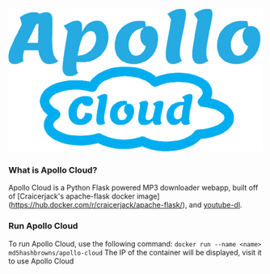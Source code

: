 ![Apollo Cloud Logo](https://raw.githubusercontent.com/MD5HashBrowns/apollo-cloud/master/logo.png)

### What is Apollo Cloud?
Apollo Cloud is a Python Flask powered MP3 downloader webapp, built off of [Craicerjack's apache-flask docker image] (https://hub.docker.com/r/craicerjack/apache-flask/), and [youtube-dl](https://rg3.github.io/youtube-dl/).

### Run Apollo Cloud
To run Apollo Cloud, use the following command:
```docker run --name <name> md5hashbrowns/apollo-cloud```
The IP of the container will be displayed, visit it to use Apollo Cloud
